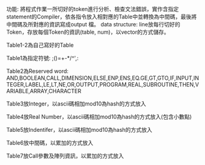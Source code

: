 功能: 將程式作業一所切好的token進行分析、檢查文法錯誤，實作含指定statement的Compiler，依各指令放入相對應的Table中並轉換為中間碼，最後將中間碼及所對應的資訊寫成output 檔。
data structure:
line放每行切好的Token，存放每個Token的資訊(table, num)，以vector的方式儲存。

Table1-2為自己寫好的Table

Table1為指定符號:
;()=+-*/^',:

Table2為Reserved word:
AND,BOOLEAN,CALL,DIMENSION,ELSE,ENP,ENS,EQ.GE,GT,GTO,IF,INPUT,INTEGER,LABEL,LE,LT,NE,OR,OUTPUT,PROGRAM,REAL,SUBROUTINE,THEN,VARIABLE,ARRAY,CHARACTER

Table3放Integer，以ascii碼相加mod10為hash的方式放入

Table4放Real Number，以ascii碼相加mod10為hash的方式放入(包含小數點)

Table5放Indentifer，以ascii碼相加mod10為hash的方式放入

Table6放中間碼，以累加的方式放入

Table7放Call參數及陣列資訊，以累加的方式放入
